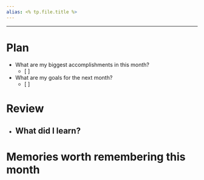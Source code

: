 ```yaml
---
alias: <% tp.file.title %>
---
```


----
# Plan
- What are my biggest accomplishments in this month?
	- [ ]  
- What are my goals for the next month?
	- [ ]  


# Review
- What did I learn?
	-  


# Memories worth remembering this month


